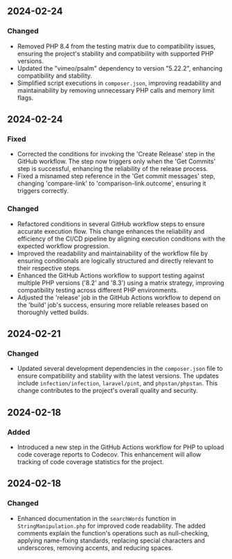 ## 2024-02-24

### Changed
- Removed PHP 8.4 from the testing matrix due to compatibility issues, ensuring the project's stability and compatibility with supported PHP versions.
- Updated the "vimeo/psalm" dependency to version "5.22.2", enhancing compatibility and stability.
- Simplified script executions in `composer.json`, improving readability and maintainability by removing unnecessary PHP calls and memory limit flags.

## 2024-02-24

### Fixed
- Corrected the conditions for invoking the 'Create Release' step in the GitHub workflow. The step now triggers only when the 'Get Commits' step is successful, enhancing the reliability of the release process.
- Fixed a misnamed step reference in the 'Get commit messages' step, changing 'compare-link' to 'comparison-link.outcome', ensuring it triggers correctly.

### Changed
- Refactored conditions in several GitHub workflow steps to ensure accurate execution flow. This change enhances the reliability and efficiency of the CI/CD pipeline by aligning execution conditions with the expected workflow progression.
- Improved the readability and maintainability of the workflow file by ensuring conditionals are logically structured and directly relevant to their respective steps.
- Enhanced the GitHub Actions workflow to support testing against multiple PHP versions ('8.2' and '8.3') using a matrix strategy, improving compatibility testing across different PHP environments.
- Adjusted the 'release' job in the GitHub Actions workflow to depend on the 'build' job's success, ensuring more reliable releases based on thoroughly vetted builds.

## 2024-02-21

### Changed
- Updated several development dependencies in the `composer.json` file to ensure compatibility and stability with the latest versions. The updates include `infection/infection`, `laravel/pint`, and `phpstan/phpstan`. This change contributes to the project's overall quality and security.

## 2024-02-18

### Added
- Introduced a new step in the GitHub Actions workflow for PHP to upload code coverage reports to Codecov. This enhancement will allow tracking of code coverage statistics for the project.

## 2024-02-18

### Changed
- Enhanced documentation in the `searchWords` function in `StringManipulation.php` for improved code readability. The added comments explain the function's operations such as null-checking, applying name-fixing standards, replacing special characters and underscores, removing accents, and reducing spaces.